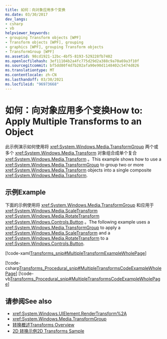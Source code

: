 ```yaml
---
title: 如何：向对象应用多个变换
ms.date: 03/30/2017
dev_langs:
- csharp
- vb
helpviewer_keywords:
- grouping Transform objects [WPF]
- Transform objects [WPF], grouping
- graphics [WPF], grouping Transform objects
- TransformGroup [WPF]
ms.assetid: 98cd1921-12bc-4bf5-8193-529228fb7402
ms.openlocfilehash: 3ef11104b2a4fc775d29d2a388c9a70a69a3f10f
ms.sourcegitcommit: bf5dd80f4d7b202afa90e90d1148402c5474d826
ms.translationtype: MT
ms.contentlocale: zh-CN
ms.lasthandoff: 03/30/2021
ms.locfileid: "96973668"
---
```

# <a name="how-to-apply-multiple-transforms-to-an-object"></a><span data-ttu-id="8c275-102">如何：向对象应用多个变换</span><span class="sxs-lookup"><span data-stu-id="8c275-102">How to: Apply Multiple Transforms to an Object</span></span>
<span data-ttu-id="8c275-103">此示例演示如何使用将 <xref:System.Windows.Media.TransformGroup> 两个或多个 <xref:System.Windows.Media.Transform> 对象组合成单个复合 <xref:System.Windows.Media.Transform> 。</span><span class="sxs-lookup"><span data-stu-id="8c275-103">This example shows how to use a <xref:System.Windows.Media.TransformGroup> to group two or more <xref:System.Windows.Media.Transform> objects into a single composite <xref:System.Windows.Media.Transform>.</span></span>  
  
## <a name="example"></a><span data-ttu-id="8c275-104">示例</span><span class="sxs-lookup"><span data-stu-id="8c275-104">Example</span></span>  
 <span data-ttu-id="8c275-105">下面的示例使用将 <xref:System.Windows.Media.TransformGroup> 和应用于 <xref:System.Windows.Media.ScaleTransform> <xref:System.Windows.Media.RotateTransform> <xref:System.Windows.Controls.Button> 。</span><span class="sxs-lookup"><span data-stu-id="8c275-105">The following example uses a <xref:System.Windows.Media.TransformGroup> to apply a <xref:System.Windows.Media.ScaleTransform> and a <xref:System.Windows.Media.RotateTransform> to a <xref:System.Windows.Controls.Button>.</span></span>  
  
 [!code-xaml[Transforms_snip#MultipleTransformExampleWholePage](~/samples/snippets/csharp/VS_Snippets_Wpf/Transforms_snip/CS/MultipleTransformExample.xaml#multipletransformexamplewholepage)]  
  
 [!code-csharp[Transforms_Procedural_snip#MultipleTransformsCodeExampleWholePage](~/samples/snippets/csharp/VS_Snippets_Wpf/Transforms_Procedural_snip/CSharp/MultipleTransformsExample.cs#multipletransformscodeexamplewholepage)]
 [!code-vb[Transforms_Procedural_snip#MultipleTransformsCodeExampleWholePage](~/samples/snippets/visualbasic/VS_Snippets_Wpf/Transforms_Procedural_snip/VisualBasic/MultipleTransformsExample.vb#multipletransformscodeexamplewholepage)]  
  
## <a name="see-also"></a><span data-ttu-id="8c275-106">请参阅</span><span class="sxs-lookup"><span data-stu-id="8c275-106">See also</span></span>

- <xref:System.Windows.UIElement.RenderTransform%2A>
- <xref:System.Windows.Media.TransformGroup>
- [<span data-ttu-id="8c275-107">转换概述</span><span class="sxs-lookup"><span data-stu-id="8c275-107">Transforms Overview</span></span>](transforms-overview.md)
- [<span data-ttu-id="8c275-108">2D 转换示例</span><span class="sxs-lookup"><span data-stu-id="8c275-108">2D Transforms Sample</span></span>](https://github.com/Microsoft/WPF-Samples/tree/master/Graphics/2DTransforms)
